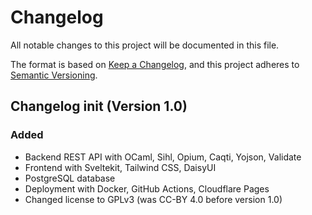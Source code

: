 # Changelog

All notable changes to this project will be documented in this file.

The format is based on [Keep a Changelog](https://keepachangelog.com/en/1.1.0/),
and this project adheres to [Semantic Versioning](https://semver.org/spec/v2.0.0.html).

## Changelog init (Version 1.0)

### Added

- Backend REST API with OCaml, Sihl, Opium, Caqti, Yojson, Validate
- Frontend with Sveltekit, Tailwind CSS, DaisyUI
- PostgreSQL database
- Deployment with Docker, GitHub Actions, Cloudflare Pages
- Changed license to GPLv3 (was CC-BY 4.0 before version 1.0)
